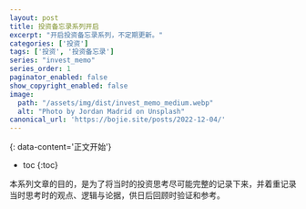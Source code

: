 ```yaml
---
layout: post
title: 投资备忘录系列开启
excerpt: "开启投资备忘录系列，不定期更新。"
categories: ['投资']
tags: ['投资', '投资备忘录']
series: "invest_memo"
series_order: 1
paginator_enabled: false
show_copyright_enabled: false
image:
  path: "/assets/img/dist/invest_memo_medium.webp"
  alt: "Photo by Jordan Madrid on Unsplash"
canonical_url: 'https://bojie.site/posts/2022-12-04/'
---
```


{: data-content='正文开始'}

* toc 
{:toc}

本系列文章的目的，是为了将当时的投资思考尽可能完整的记录下来，并着重记录当时思考时的观点、逻辑与论据，供日后回顾时验证和参考。